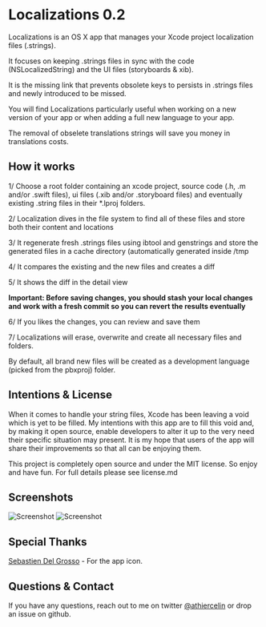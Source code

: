 # Localizations 0.2

Localizations is an OS X app that manages your Xcode project localization files (.strings).

It focuses on keeping .strings files in sync with the code (NSLocalizedString) and the UI files (storyboards & xib). 

It is the missing link that prevents obsolete keys to persists in .strings files and newly introduced to be missed.

You will find Localizations particularly useful when working on a new version of your app or when adding a full new language to your app.

The removal of obselete translations strings will save you money in translations costs.
 
## How it works
1/ Choose a root folder containing an xcode project, source code (.h, .m and/or .swift files), ui files (.xib and/or .storyboard files) and eventually existing .string files in their *.lproj folders.

2/ Localization dives in the file system to find all of these files and store both their content and locations

3/ It regenerate fresh .strings files using ibtool and genstrings and store the generated files in a cache directory (automatically generated inside /tmp

4/ It compares the existing and the new files and creates a diff

5/ It shows the diff in the detail view

**Important: Before saving changes, you should stash your local changes and work with a fresh commit so you can revert the results eventually**

6/ If you likes the changes, you can review and save them

7/ Localizations will erase, overwrite and create all necessary files and folders.

By default, all brand new files will be created as a development language (picked from the pbxproj) folder.

## Intentions & License
When it comes to handle your string files, Xcode has been leaving a void which is yet to be filled.
My intentions with this app are to fill this void and, by making it open source, enable developers to alter it up to the very need their specific situation may present. It is my hope that users of the app will share their improvements so that all can be enjoying them.

This project is completely open source and under the MIT license. So enjoy and have fun. For full details please see license.md

## Screenshots
![Screenshot](https://github.com/athiercelin/Localizations/blob/master/Screenshots/localization-0.1-4.png?raw=true)
![Screenshot](https://github.com/athiercelin/Localizations/blob/master/Screenshots/localization-0.1-5.png?raw=true)

## Special Thanks
[Sebastien Del Grosso](http://sebastiendelgrosso.myportfolio.com) - For the app icon.

## Questions & Contact
If you have any questions, reach out to me on twitter [@athiercelin](https://twitter.com/athiercelin) or drop an issue on github.